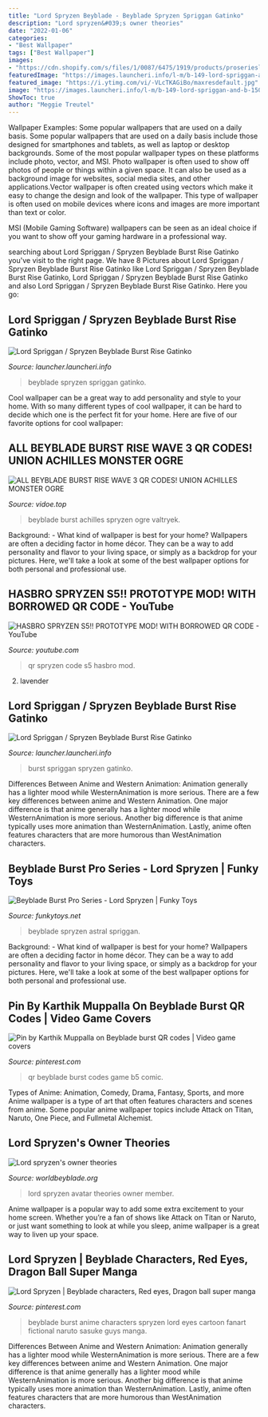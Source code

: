 ```yaml
---
title: "Lord Spryzen Beyblade - Beyblade Spryzen Spriggan Gatinko"
description: "Lord spryzen&#039;s owner theories"
date: "2022-01-06"
categories:
- "Best Wallpaper"
tags: ["Best Wallpaper"]
images:
- "https://cdn.shopify.com/s/files/1/0087/6475/1919/products/proserieslordspryzem_1024x1024.jpg?v=1627062634"
featuredImage: "https://images.launcheri.info/l-m/b-149-lord-spriggan-and-b-150-v-1694078404.jpg"
featured_image: "https://i.ytimg.com/vi/-VLcTKAGiBo/maxresdefault.jpg"
image: "https://images.launcheri.info/l-m/b-149-lord-spriggan-and-b-150-v-3041997700.jpg"
ShowToc: true
author: "Meggie Treutel"
---
```



Wallpaper Examples: Some popular wallpapers that are used on a daily basis.
Some popular wallpapers that are used on a daily basis include those designed for smartphones and tablets, as well as laptop or desktop backgrounds. Some of the most popular wallpaper types on these platforms include photo, vector, and MSI. 
Photo wallpaper is often used to show off photos of people or things within a given space. It can also be used as a background image for websites, social media sites, and other applications.Vector wallpaper is often created using vectors which make it easy to change the design and look of the wallpaper. This type of wallpaper is often used on mobile devices where icons and images are more important than text or color. 

MSI (Mobile Gaming Software) wallpapers can be seen as an ideal choice if you want to show off your gaming hardware in a professional way.

	

		
searching about Lord Spriggan / Spryzen Beyblade Burst Rise Gatinko you've visit to the right page. We have 8 Pictures about Lord Spriggan / Spryzen Beyblade Burst Rise Gatinko like Lord Spriggan / Spryzen Beyblade Burst Rise Gatinko, Lord Spriggan / Spryzen Beyblade Burst Rise Gatinko and also Lord Spriggan / Spryzen Beyblade Burst Rise Gatinko. Here you go:
		
    
## Lord Spriggan / Spryzen Beyblade Burst Rise Gatinko

<img loading=lazy src="https://images.launcheri.info/l-m/b-149-lord-spriggan-and-b-150-v-3041997700.jpg" onerror="this.onerror=null;this.src='https://tse1.mm.bing.net/th?id=OIP.f4-_K2dgJeALSGV8xJQLJgHaHa&amp;pid=15.1';" alt="Lord Spriggan / Spryzen Beyblade Burst Rise Gatinko">

_Source: launcher.launcheri.info_

>beyblade spryzen spriggan gatinko. 

	

Cool wallpaper can be a great way to add personality and style to your home. With so many different types of cool wallpaper, it can be hard to decide which one is the perfect fit for your home. Here are five of our favorite options for cool wallpaper: 

    
## ALL BEYBLADE BURST RISE WAVE 3 QR CODES! UNION ACHILLES MONSTER OGRE

<img loading=lazy src="https://i.ytimg.com/vi/-VLcTKAGiBo/maxresdefault.jpg" onerror="this.onerror=null;this.src='https://tse4.mm.bing.net/th?id=OIP.sDD_Mkz8Dded4tOMHv5DvgHaEK&amp;pid=15.1';" alt="ALL BEYBLADE BURST RISE WAVE 3 QR CODES! UNION ACHILLES MONSTER OGRE">

_Source: vidoe.top_

>beyblade burst achilles spryzen ogre valtryek. 

	

Background: - What kind of wallpaper is best for your home?
Wallpapers are often a deciding factor in home décor. They can be a way to add personality and flavor to your living space, or simply as a backdrop for your pictures. Here, we'll take a look at some of the best wallpaper options for both personal and professional use.

    
## HASBRO SPRYZEN S5!! PROTOTYPE MOD! WITH BORROWED QR CODE - YouTube

<img loading=lazy src="https://i.ytimg.com/vi/Enj7zstDEUo/maxresdefault.jpg" onerror="this.onerror=null;this.src='https://tse4.mm.bing.net/th?id=OIP.GoMmv0WfNjtKW-kPLIFVWAHaEK&amp;pid=15.1';" alt="HASBRO SPRYZEN S5!! PROTOTYPE MOD! WITH BORROWED QR CODE - YouTube">

_Source: youtube.com_

>qr spryzen code s5 hasbro mod. 

	

2. lavender 

    
## Lord Spriggan / Spryzen Beyblade Burst Rise Gatinko

<img loading=lazy src="https://images.launcheri.info/l-m/b-149-lord-spriggan-and-b-150-v-1694078404.jpg" onerror="this.onerror=null;this.src='https://tse1.mm.bing.net/th?id=OIP.KzOUmXO11vY6oeTVjeqacAHaHa&amp;pid=15.1';" alt="Lord Spriggan / Spryzen Beyblade Burst Rise Gatinko">

_Source: launcher.launcheri.info_

>burst spriggan spryzen gatinko. 

	

Differences Between Anime and Western Animation: Animation generally has a lighter mood while WesternAnimation is more serious.
There are a few key differences between anime and Western Animation. One major difference is that anime generally has a lighter mood while WesternAnimation is more serious. Another big difference is that anime typically uses more animation than WesternAnimation. Lastly, anime often features characters that are more humorous than WestAnimation characters.

    
## Beyblade Burst Pro Series - Lord Spryzen | Funky Toys

<img loading=lazy src="https://cdn.shopify.com/s/files/1/0087/6475/1919/products/proserieslordspryzem_1024x1024.jpg?v=1627062634" onerror="this.onerror=null;this.src='https://tse4.mm.bing.net/th?id=OIP.Z02ntMK9yuF1tsStngoHAQHaJt&amp;pid=15.1';" alt="Beyblade Burst Pro Series - Lord Spryzen | Funky Toys">

_Source: funkytoys.net_

>beyblade spryzen astral spriggan. 

	

Background: - What kind of wallpaper is best for your home?
Wallpapers are often a deciding factor in home décor. They can be a way to add personality and flavor to your living space, or simply as a backdrop for your pictures. Here, we'll take a look at some of the best wallpaper options for both personal and professional use.

    
## Pin By Karthik Muppalla On Beyblade Burst QR Codes | Video Game Covers

<img loading=lazy src="https://i.pinimg.com/736x/8f/b5/ab/8fb5ab5d03b59041b7356043f5a96547.jpg" onerror="this.onerror=null;this.src='https://tse4.mm.bing.net/th?id=OIP.3lSCvflI8YJB1LeqRO8XtgHaEK&amp;pid=15.1';" alt="Pin by Karthik Muppalla on Beyblade burst QR codes | Video game covers">

_Source: pinterest.com_

>qr beyblade burst codes game b5 comic. 

	

Types of Anime: Animation, Comedy, Drama, Fantasy, Sports, and more
Anime wallpaper is a type of art that often features characters and scenes from anime. Some popular anime wallpaper topics include Attack on Titan, Naruto, One Piece, and Fullmetal Alchemist.

    
## Lord Spryzen&#039;s Owner Theories

<img loading=lazy src="https://worldbeyblade.org/uploads/avatars/avatar_141425.jpg?dateline=1561950839" onerror="this.onerror=null;this.src='https://tse1.mm.bing.net/th?id=OIP.dDJm2PtbZGNqmtYnk_OhMQHaHa&amp;pid=15.1';" alt="Lord spryzen&#039;s owner theories">

_Source: worldbeyblade.org_

>lord spryzen avatar theories owner member. 

	

Anime wallpaper is a popular way to add some extra excitement to your home screen. Whether you’re a fan of shows like Attack on Titan or Naruto, or just want something to look at while you sleep, anime wallpaper is a great way to liven up your space.

    
## Lord Spryzen | Beyblade Characters, Red Eyes, Dragon Ball Super Manga

<img loading=lazy src="https://i.pinimg.com/736x/5d/9f/81/5d9f81d10a4bbe133f82a3409ef63ff8.jpg" onerror="this.onerror=null;this.src='https://tse2.mm.bing.net/th?id=OIP.WEVtQKy22fe_lNJ8Jts4PQAAAA&amp;pid=15.1';" alt="Lord Spryzen | Beyblade characters, Red eyes, Dragon ball super manga">

_Source: pinterest.com_

>beyblade burst anime characters spryzen lord eyes cartoon fanart fictional naruto sasuke guys manga. 

	

Differences Between Anime and Western Animation: Animation generally has a lighter mood while WesternAnimation is more serious.
There are a few key differences between anime and Western Animation. One major difference is that anime generally has a lighter mood while WesternAnimation is more serious. Another big difference is that anime typically uses more animation than WesternAnimation. Lastly, anime often features characters that are more humorous than WestAnimation characters.

